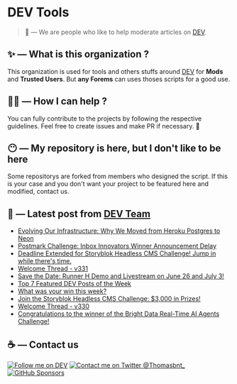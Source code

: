# DEV Tools

> 🔧 — We are people who like to help moderate articles on [DEV](https://dev.to).

## ✨ — What is this organization ?

This organization is used for tools and others stuffs around [DEV](https://dev.to) for **Mods** and **Trusted Users**. But __any Forems__ can uses thoses scripts for a good use.


## 💪🏼 — How I can help ?

You can fully contribute to the projects by following the respective guidelines. Feel free to create issues and make PR if necessary. 🎉

## 😶 — My repository is here, but I don't like to be here

Some repositorys are forked from members who designed the script. If this is your case and you don't want your project to be featured here and modified, contact us.

## 📝 — Latest post from [DEV Team](https://dev.to/devteam)

<!-- BLOG-POST-LIST:START -->
- [Evolving Our Infrastructure: Why We Moved from Heroku Postgres to Neon](https://dev.to/devteam/evolving-our-infrastructure-why-we-moved-from-heroku-postgres-to-neon-1928)
- [Postmark Challenge: Inbox Innovators Winner Announcement Delay](https://dev.to/devteam/postmark-challenge-inbox-innovators-winner-announcement-delay-400i)
- [Deadline Extended for Storyblok Headless CMS Challenge! Jump in while there&#39;s time.](https://dev.to/devteam/deadline-extended-for-storyblok-headless-cms-challenge-jump-in-while-theres-time-15m8)
- [Welcome Thread - v331](https://dev.to/devteam/welcome-thread-v331-550e)
- [Save the Date: Runner H Demo and Livestream on June 26 and July 3!](https://dev.to/devteam/save-the-date-runner-h-demo-and-livestream-on-june-26-and-july-3-3alf)
- [Top 7 Featured DEV Posts of the Week](https://dev.to/devteam/top-7-featured-dev-posts-of-the-week-17pe)
- [What was your win this week?](https://dev.to/devteam/what-was-your-win-this-week-bbf)
- [Join the Storyblok Headless CMS Challenge: $3,000 in Prizes!](https://dev.to/devteam/join-the-storyblok-headless-cms-challenge-3000-in-prizes-154n)
- [Welcome Thread - v330](https://dev.to/devteam/welcome-thread-v330-55km)
- [Congratulations to the winner of the Bright Data Real-Time AI Agents Challenge!](https://dev.to/devteam/congratulations-to-the-winner-of-the-bright-data-real-time-ai-agents-challenge-h92)
<!-- BLOG-POST-LIST:END -->


## ☕ — Contact us

[![Follow me on DEV](https://img.shields.io/badge/dev.to-%2308090A.svg?&style=for-the-badge&logo=dev.to&logoColor=white&alt=devto)](https://dev.to/thomasbnt)
[![Contact me on Twitter @Thomasbnt_](https://img.shields.io/badge/Contact%20me%20on%20Twitter-%231DA1F2.svg?&style=for-the-badge&logo=twitter&logoColor=white&alt=twitter)](https://twitter.com/messages/1142357270-1142357270?text=Hello,%20I%20contact%20you%20from%20devtotools%20&recipient_id=1142357270) [![GitHub Sponsors](https://img.shields.io/badge/Sponsor%20me-%23EA54AE.svg?&style=for-the-badge&logo=github-sponsors&logoColor=white)](https://github.com/sponsors/thomasbnt)


